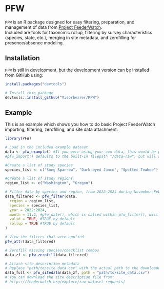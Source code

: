 
# PFW

<!-- badges: start -->
<!-- badges: end -->

`PFW` is an R package designed for easy filtering, preparation, and management of data from [Project FeederWatch](https://feederwatch.org/).  
Included are tools for taxonomic rollup, filtering by survey characteristics (species, state, etc.), merging in site metadata, and zerofilling for presence/absence modeling.

## Installation

`PFW` is still in development, but the development version can be installed from GitHub using:

``` r
install.packages("devtools")

# Install this package
devtools::install_github("Visorbearer/PFW")
```

## Example

This is an example which shows you how to do basic Project FeederWatch importing, filtering, zerofilling, and site data attachment:

``` r
library(PFW)

# Load in the included example dataset
data <- pfw_example() #If you were using your own data, this would be pfw_import() instead.
#pfw_import() defaults to the built-in filepath "/data-raw", but will accept a different filepath.

#Create a list of study species
species_list <- c("Song Sparrow", "Dark-eyed Junco", "Spotted Towhee")

#Create a list of study regions
region_list <- c("Washington", "Oregon")

# Filter data by species and region, from 2022–2024 during November-February
data_filtered <- pfw_filter(data,
  region = region_list,
  species = species_list,
  year = 2022:2024,
  month = 11:2, #pfw_date(), which is called within pfw_filter(), will appropriately wrap this around the end of the year.
  valid = TRUE, #TRUE by default
  rollup = TRUE #TRUE by default
)

# View the filters that were applied
pfw_attr(data_filtered)

# Zerofill missing species/checklist combos
data_zf <- pfw_zerofill(data_filtered)

# Attach site description metadata
# Replace "path/to/site_data.csv" with the actual path to the downloaded file
data_full <- pfw_sitedata(data_zf, path = "path/to/site_data.csv")
# You can download the site description file from:
# https://feederwatch.org/explore/raw-dataset-requests/
```
